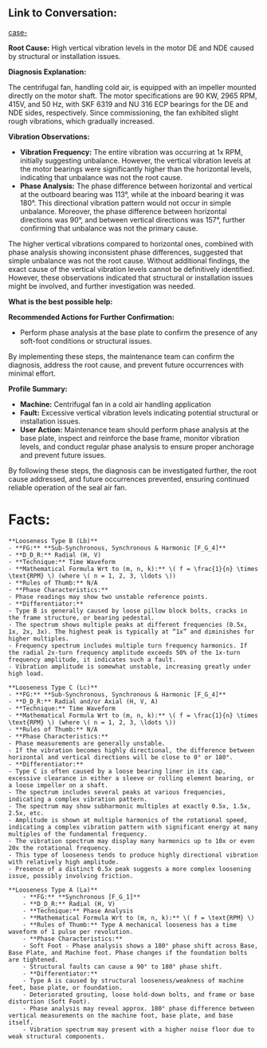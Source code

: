 ## Link to Conversation:
[case-](https://aws3.link/XfBPJA)

**Root Cause:** High vertical vibration levels in the motor DE and NDE caused by structural or installation issues.

**Diagnosis Explanation:**

The centrifugal fan, handling cold air, is equipped with an impeller mounted directly on the motor shaft. The motor specifications are 90 KW, 2965 RPM, 415V, and 50 Hz, with SKF 6319 and NU 316 ECP bearings for the DE and NDE sides, respectively. Since commissioning, the fan exhibited slight rough vibrations, which gradually increased.

**Vibration Observations:**

- **Vibration Frequency:** The entire vibration was occurring at 1x RPM, initially suggesting unbalance. However, the vertical vibration levels at the motor bearings were significantly higher than the horizontal levels, indicating that unbalance was not the root cause.
- **Phase Analysis:** The phase difference between horizontal and vertical at the outboard bearing was 113°, while at the inboard bearing it was 180°. This directional vibration pattern would not occur in simple unbalance. Moreover, the phase difference between horizontal directions was 90°, and between vertical directions was 157°, further confirming that unbalance was not the primary cause.

The higher vertical vibrations compared to horizontal ones, combined with phase analysis showing inconsistent phase differences, suggested that simple unbalance was not the root cause. Without additional findings, the exact cause of the vertical vibration levels cannot be definitively identified. However, these observations indicated that structural or installation issues might be involved, and further investigation was needed.

**What is the best possible help:**

**Recommended Actions for Further Confirmation:**

- Perform phase analysis at the base plate to confirm the presence of any soft-foot conditions or structural issues.

By implementing these steps, the maintenance team can confirm the diagnosis, address the root cause, and prevent future occurrences with minimal effort.

**Profile Summary:**

- **Machine:** Centrifugal fan in a cold air handling application
- **Fault:** Excessive vertical vibration levels indicating potential structural or installation issues.
- **User Action:** Maintenance team should perform phase analysis at the base plate, inspect and reinforce the base frame, monitor vibration levels, and conduct regular phase analysis to ensure proper anchorage and prevent future issues.

By following these steps, the diagnosis can be investigated further, the root cause addressed, and future occurrences prevented, ensuring continued reliable operation of the seal air fan.

# Facts:

    **Looseness Type B (Lb)**
    - **FG:** **Sub-Synchronous, Synchronous & Harmonic [F_G_4]**
    - **D_D_R:** Radial (H, V)
    - **Technique:** Time Waveform
    - **Mathematical Formula Wrt to (m, n, k):** \( f = \frac{1}{n} \times \text{RPM} \) (where \( n = 1, 2, 3, \ldots \))
    - **Rules of Thumb:** N/A
    - **Phase Characteristics:** 
    - Phase readings may show two unstable reference points.
    - **Differentiator:**
    - Type B is generally caused by loose pillow block bolts, cracks in the frame structure, or bearing pedestal.
    - The spectrum shows multiple peaks at different frequencies (0.5x, 1x, 2x, 3x). The highest peak is typically at “1x” and diminishes for higher multiples.
    - Frequency spectrum includes multiple turn frequency harmonics. If the radial 2x-turn frequency amplitude exceeds 50% of the 1x-turn frequency amplitude, it indicates such a fault.
    - Vibration amplitude is somewhat unstable, increasing greatly under high load.

    **Looseness Type C (Lc)**
    - **FG:** **Sub-Synchronous, Synchronous & Harmonic [F_G_4]**
    - **D_D_R:** Radial and/or Axial (H, V, A)
    - **Technique:** Time Waveform
    - **Mathematical Formula Wrt to (m, n, k):** \( f = \frac{1}{n} \times \text{RPM} \) (where \( n = 1, 2, 3, \ldots \))
    - **Rules of Thumb:** N/A
    - **Phase Characteristics:** 
    - Phase measurements are generally unstable.
    - If the vibration becomes highly directional, the difference between horizontal and vertical directions will be close to 0° or 180°.
    - **Differentiator:**
    - Type C is often caused by a loose bearing liner in its cap, excessive clearance in either a sleeve or rolling element bearing, or a loose impeller on a shaft.
    - The spectrum includes several peaks at various frequencies, indicating a complex vibration pattern.
    - The spectrum may show subharmonic multiples at exactly 0.5x, 1.5x, 2.5x, etc.
    - Amplitude is shown at multiple harmonics of the rotational speed, indicating a complex vibration pattern with significant energy at many multiples of the fundamental frequency.
    - The vibration spectrum may display many harmonics up to 10x or even 20x the rotational frequency.
    - This type of looseness tends to produce highly directional vibration with relatively high amplitude.
    - Presence of a distinct 0.5x peak suggests a more complex loosening issue, possibly involving friction.

    **Looseness Type A (La)**
        - **FG:** **Synchronous [F_G_1]**
        - **D_D_R:** Radial (H, V)
        - **Technique:** Phase Analysis
        - **Mathematical Formula Wrt to (m, n, k):** \( f = \text{RPM} \)
        - **Rules of Thumb:** Type A mechanical looseness has a time waveform of 1 pulse per revolution.
        - **Phase Characteristics:** 
        - Soft Foot - Phase analysis shows a 180° phase shift across Base, Base Plate, and Machine foot. Phase changes if the foundation bolts are tightened.
        - Structural faults can cause a 90° to 180° phase shift.
        - **Differentiator:**
        - Type A is caused by structural looseness/weakness of machine feet, base plate, or foundation.
        - Deteriorated grouting, loose hold-down bolts, and frame or base distortion (Soft Foot).
        - Phase analysis may reveal approx. 180° phase difference between vertical measurements on the machine foot, base plate, and base itself.
        - Vibration spectrum may present with a higher noise floor due to weak structural components.
